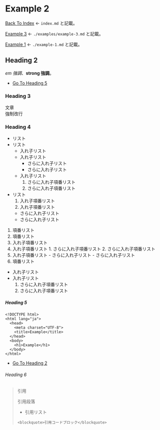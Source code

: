 # Example 2

[Back To Index](index.md) ← `index.md` と記載。

[Example 3](./examples/example-3.md) ← `./examples/example-3.md` と記載。

[Example 1](./example-1.md) ← `./example-1.md` と記載。

## Heading 2

_em 強調_、__strong 強調__。

- [Go To Heading 5](#heading-5)

### Heading 3

文章  
強制改行

### Heading 4

- リスト
- リスト
  - 入れ子リスト
  - 入れ子リスト
    - さらに入れ子リスト
    - さらに入れ子リスト
  - 入れ子リスト
    1. さらに入れ子項番リスト
    2. さらに入れ子項番リスト
- リスト
  1. 入れ子項番リスト
  2. 入れ子項番リスト
    - さらに入れ子リスト
    - さらに入れ子リスト


1. 項番リスト
2. 項番リスト
  1. 入れ子項番リスト
  2. 入れ子項番リスト
    1. さらに入れ子項番リスト
    2. さらに入れ子項番リスト
  3. 入れ子項番リスト
    - さらに入れ子リスト
    - さらに入れ子リスト
3. 項番リスト
  - 入れ子リスト
  - 入れ子リスト
    1. さらに入れ子項番リスト
    2. さらに入れ子項番リスト

##### Heading 5

```
<!DOCTYPE html>
<html lang="ja">
  <head>
    <meta charset="UTF-8">
    <title>Example</title>
  </head>
  <body>
    <h1>Example</h1>
  </body>
</html>
```

- [Go To Heading 2](#heading-2)

###### Heading 6

> 引用
> 
> 引用段落
> 
> - 引用リスト
> 
> ```
> <blockquote>引用コードブロック</blockquote>
> ```
